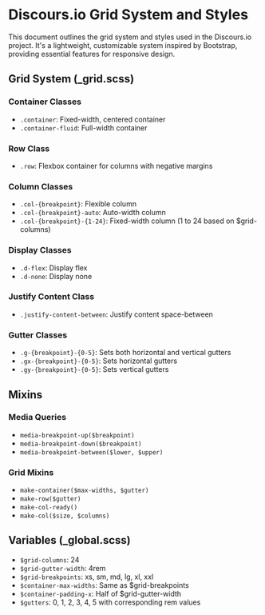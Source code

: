 # Discours.io Grid System and Styles

This document outlines the grid system and styles used in the Discours.io project. It's a lightweight, customizable system inspired by Bootstrap, providing essential features for responsive design.

## Grid System (_grid.scss)

### Container Classes
- `.container`: Fixed-width, centered container
- `.container-fluid`: Full-width container

### Row Class
- `.row`: Flexbox container for columns with negative margins

### Column Classes
- `.col-{breakpoint}`: Flexible column
- `.col-{breakpoint}-auto`: Auto-width column
- `.col-{breakpoint}-{1-24}`: Fixed-width column (1 to 24 based on $grid-columns)

### Display Classes
- `.d-flex`: Display flex
- `.d-none`: Display none

### Justify Content Class
- `.justify-content-between`: Justify content space-between

### Gutter Classes
- `.g-{breakpoint}-{0-5}`: Sets both horizontal and vertical gutters
- `.gx-{breakpoint}-{0-5}`: Sets horizontal gutters
- `.gy-{breakpoint}-{0-5}`: Sets vertical gutters

## Mixins

### Media Queries
- `media-breakpoint-up($breakpoint)`
- `media-breakpoint-down($breakpoint)`
- `media-breakpoint-between($lower, $upper)`

### Grid Mixins
- `make-container($max-widths, $gutter)`
- `make-row($gutter)`
- `make-col-ready()`
- `make-col($size, $columns)`

## Variables (_global.scss)

- `$grid-columns`: 24
- `$grid-gutter-width`: 4rem
- `$grid-breakpoints`: xs, sm, md, lg, xl, xxl
- `$container-max-widths`: Same as $grid-breakpoints
- `$container-padding-x`: Half of $grid-gutter-width
- `$gutters`: 0, 1, 2, 3, 4, 5 with corresponding rem values

